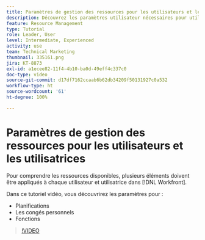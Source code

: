 ```yaml
---
title: Paramètres de gestion des ressources pour les utilisateurs et les utilisatrices
description: Découvrez les paramètres utilisateur nécessaires pour utiliser correctement les outils de gestion des ressources.
feature: Resource Management
type: Tutorial
role: Leader, User
level: Intermediate, Experienced
activity: use
team: Technical Marketing
thumbnail: 335161.png
jira: KT-8873
exl-id: a1ecee82-11f4-4b10-ba0d-49eff4c337c0
doc-type: video
source-git-commit: d17df7162ccaab6b62db34209f50131927c0a532
workflow-type: ht
source-wordcount: '61'
ht-degree: 100%

---
```


# Paramètres de gestion des ressources pour les utilisateurs et les utilisatrices

Pour comprendre les ressources disponibles, plusieurs éléments doivent être appliqués à chaque utilisateur et utilisatrice dans [!DNL Workfront].

Dans ce tutoriel vidéo, vous découvrirez les paramètres pour :

* Planifications
* Les congés personnels
* Fonctions

>[!VIDEO](https://video.tv.adobe.com/v/3420167/?quality=12&learn=on&enablevpops&captions=fre_fr)
